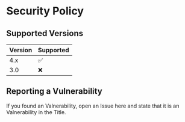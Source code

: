 # Security Policy

## Supported Versions

| Version | Supported          |
| ------- | ------------------ |
| 4.x   | :white_check_mark: |
| 3.0   | :x:                |

## Reporting a Vulnerability

If you found an Valnerability, open an Issue here and state that it is an Valnerability in the Title.
